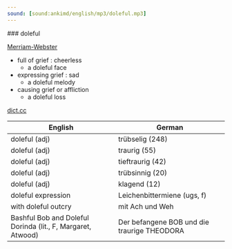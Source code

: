 ```yaml
---
sound: [sound:ankimd/english/mp3/doleful.mp3]
---
```


\### doleful

[Merriam-Webster](https://www.merriam-webster.com/dictionary/doleful)

- full of grief : cheerless
    - a doleful face
- expressing grief : sad
    - a doleful melody
- causing grief or affliction
    - a doleful loss

[dict.cc](https://www.dict.cc/doleful)

| English        | German       |
| -------------- | ------------ |
| doleful (adj) | trübselig (248) |
| doleful (adj) | traurig (55) |
| doleful (adj) | tieftraurig (42) |
| doleful (adj) | trübsinnig (20) |
| doleful (adj) | klagend (12) |
| doleful expression | Leichenbittermiene (ugs, f) |
| with doleful outcry | mit Ach und Weh |
| Bashful Bob and Doleful Dorinda (lit., F, Margaret, Atwood) | Der befangene BOB und die traurige THEODORA |
